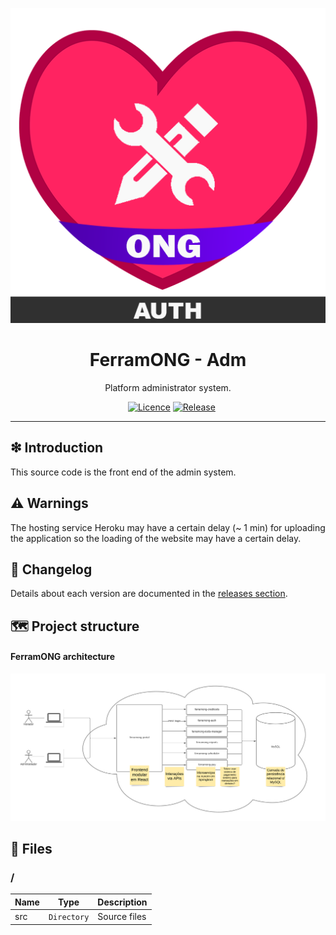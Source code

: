 <p align='center'>
<img src='https://raw.githubusercontent.com/FerramONG/ferramong-adm/master/docs/img/logo/logo.png?raw=true' />
</p>

<h1 align='center'>FerramONG - Adm</h1>
<p align='center'>Platform administrator system.</p>
<p align="center">
  <a href="https://github.com/FerramONG/ferramong-adm/actions/workflows/windows.yml"><img src="https://github.com/FerramONG/ferramong-adm/actions/workflows/windows.yml/badge.svg" alt=""></a>
	<a href="https://github.com/FerramONG/ferramong-adm/actions/workflows/macos.yml"><img src="https://github.com/FerramONG/ferramong-adm/actions/workflows/macos.yml/badge.svg" alt=""></a>
	<a href="https://github.com/FerramONG/ferramong-adm/actions/workflows/ubuntu.yml"><img src="https://github.com/FerramONG/ferramong-adm/actions/workflows/ubuntu.yml/badge.svg" alt=""></a>
  <a href="https://github.com/FerramONG/ferramong-adm/blob/master/LICENCE"><img src="https://img.shields.io/badge/Licence-BSD0-919191.svg" alt="Licence"></a>
	<a href="https://github.com/FerramONG/ferramong-adm/releases"><img src="https://img.shields.io/github/v/release/FerramONG/ferramong-adm" alt="Release"></a>
</p>
<hr />

## ❇ Introduction
This source code is the front end of the admin system.

## ⚠ Warnings
The hosting service Heroku may have a certain delay (~ 1 min) for uploading the application so the loading of the website may have a certain delay. 

## 🚩 Changelog
Details about each version are documented in the [releases section](https://github.com/FerramONG/ferramong-adm/releases).

## 🗺 Project structure
#### FerramONG architecture
![global-schema](https://raw.githubusercontent.com/FerramONG/ferramong-adm/master/docs/img/schemas/architecture.png?raw=true)

## 📁 Files
### /
|        Name 	|Type|Description|
|----------------|-------------------------------|-----------------------------|
|src     |`Directory`| Source files |
